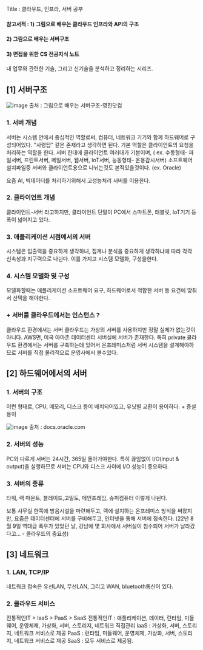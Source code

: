 Title : 클라우드, 인프라, 서버 공부


#### 참고서적 : 1) 그림으로 배우는 클라우드 인프라와 API의 구조
####             2) 그림으로 배우는 서버구조
####             3) 면접을 위한 CS 전공지식 노트



내 업무와 관련한 기술, 그리고 신기술을 분석하고 정리하는 시리즈.


## [1] 서버구조
![image](https://user-images.githubusercontent.com/81350993/186808932-b5dfbe1c-abc2-470b-b335-2da2b63d5267.png)
출처 : 그림으로 배우는 서버구조-영진닷컴

### 1. 서버 개념
서버는 시스템 안에서 중심적인 역할로써, 컴퓨터, 네트워크 기기와 함께 하드웨어로 구성되어있다.
"사령탑" 같은 존재라고 생각하면 된다. 기본 역할은 클라이언트의 요청을 처리하는 역할을 한다.
서버 한대에 클라이언트 여러대가 기본이며, ( ex. 수동형태- 파일서버, 프린트서버, 메일서버, 웹서버, IoT서버, 능동형태- 운용감시서버)
소프트웨어 설치파일중 서버와 클라이언트용으로 나뉘는것도 본적있을것이다. (ex. Oracle)

요즘 AI, 빅데이터를 처리하기위해서 고성능처리 서버를 이용한다.

### 2. 클라이언트 개념
클라이언트-서버 라고하지만, 클라이언트 단말이 PC에서 스마트폰, 태블릿, IoT기기 등 폭이 넓어지고 있다.

### 3. 애플리케이션 시점에서의 서버
시스템은 입출력을 중요하게 생각하녀, 집계나 분석을 중요하게 생각하냐에 따라 각각 신속성과 지구력으로 나뉜다.
이를 가지고 시스템 모델화, 구성을한다.

### 4. 시스템 모델화 및 구성
모델화할때는 애플리케이션 소프트웨어 요구, 하드웨어로서 적합한 서버 등 요건에 맞춰서 선택을 해야한다.

### + 서버를 클라우드에서는 인스턴스 ?
클라우드 환경에서는 서버
클라우드는 가상의 서버를 사용하지만 정말 실체가 없는것이아니다. AWS면, 미국 아마존 데이터센터 서버실에 서버가 존재한다.
특히 private 클라우드 환경에서는 서버를 구축하는데 있어서 온프레미스처럼 서버 시스템을 설계해야하므로 서버를 직접 물리적으로 운영사에서 볼수있다.

## [2] 하드웨어에서의 서버

### 1. 서버의 구조
이런 형태로, CPU, 메모리, 디스크 등이 배치되어있고, 유닛별 교환이 용이하다. + 증설 용이

![image](https://user-images.githubusercontent.com/81350993/186813570-eb1210f1-c0e9-43ab-a1c8-14bf672c7bd4.png)
출처  : docs.oracle.com

### 2. 서버의 성능
PC와 다르게 서버는 24시간, 365일 돌아가야한다.
특히 끊임없이 I/O(input & output)을 실행하므로 서버는 CPU와 디스크 사이에 I/O 성능이 중요하다.

### 3. 서버의 종류
타워, 랙 마운트, 블레이드,고밀도, 메인프레임, 슈퍼컴퓨터 이렇게 나뉜다.

보통 사무실 한쪽에 방음시설을 마련해두고, 랙에 설치하는 온프레미스 방식을 써왔지만,
요즘은 데이터센터에 서버를 구비해두고, 인터넷을 통해 서버에 접속한다.
(22년 8월 9일 역대급 폭우가 있었던 날, 강남에 몇 회사에서 서버실이 침수되어 서버가 날라갔다고... - 클라우드의 중요성)

## [3] 네트워크

### 1. LAN, TCP/IP
네트워크 접속은 유선LAN, 무선LAN, 그리고 WAN, bluetooth통신이 있다.

### 2. 클라우드 서비스
전통적인IT > IaaS > PaaS > SaaS
전통적인IT : 애플리케이션, 데이터, 런타임, 미들웨어, 운영체제, 가상화, 서버, 스토리지, 네트워크 직접관리
IaaS : 가상화, 서버, 스토리지, 네트워크 서비스로 제공
PaaS : 런타임, 미들웨어, 운영체제, 가상화, 서버, 스토리지, 네트워크 서비스로 제공
SaaS : 모두 서비스로 제공됨.











